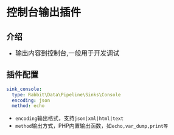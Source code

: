 # 控制台输出插件

## 介绍

* <big>输出内容到控制台,一般用于开发调试</big>

## 插件配置

```yaml
sink_console:
  type: Rabbit\Data\Pipeline\Sinks\Console
  encoding: json
  method: echo
```

* `encoding`输出格式，支持`json|xml|html|text`
* `method`输出方式，PHP内置输出函数，如`echo,var_dump,print等`